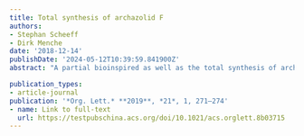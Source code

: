 ```yaml
---
title: Total synthesis of archazolid F
authors:
- Stephan Scheeff
- Dirk Menche
date: '2018-12-14'
publishDate: '2024-05-12T10:39:59.841900Z'
abstract: "A partial bioinspired as well as the total synthesis of archazolid F, a highly potent V-ATPase inhibitory, antiproliferative polyketide macrolide, is described. Key features of the synthetic routes include a highly stereoselective aldol condensation of two elaborate fragments and macrocyclizations either by a Shiina macrolactonization or by a challenging RCM reaction of an octaene substrate. The syntheses unequivocally confirm the full architecture of this very scarce archazolid."

publication_types:
- article-journal
publication: '*Org. Lett.* **2019**, *21*, 1, 271–274'
- name: Link to full-text
  url: https://testpubschina.acs.org/doi/10.1021/acs.orglett.8b03715
---
```

